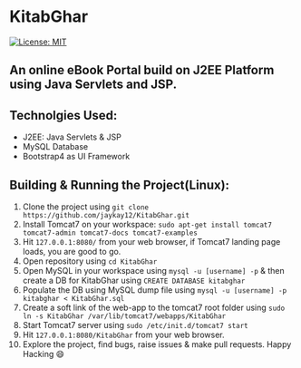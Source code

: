 # KitabGhar
[![License: MIT](https://img.shields.io/badge/License-MIT-yellow.svg)](https://github.com/jaykay12/KitabGhar/blob/master/LICENSE)

## An online eBook Portal build on J2EE Platform using Java Servlets and JSP.

## Technolgies Used:
 - J2EE: Java Servlets & JSP
 - MySQL Database
 - Bootstrap4 as UI Framework
 
## Building & Running the Project(Linux):
1. Clone the project using `git clone https://github.com/jaykay12/KitabGhar.git`
2. Install Tomcat7 on your workspace:
    `sudo apt-get install tomcat7 tomcat7-admin tomcat7-docs tomcat7-examples`
3. Hit `127.0.0.1:8080/` from your web browser, if Tomcat7 landing page loads, you are good to go.
4. Open repository using `cd KitabGhar`
5. Open MySQL in your workspace using `mysql -u [username] -p` & then create a DB for KitabGhar using `CREATE DATABASE kitabghar`
6. Populate the DB using MySQL dump file using `mysql -u [username] -p kitabghar < KitabGhar.sql`
7. Create a soft link of the web-app to the tomcat7 root folder using `sudo ln -s KitabGhar /var/lib/tomcat7/webapps/KitabGhar`
8. Start Tomcat7 server using `sudo /etc/init.d/tomcat7 start`
9. Hit `127.0.0.1:8080/KitabGhar` from your web browser.
10. Explore the project, find bugs, raise issues & make pull requests. Happy Hacking :smile:
